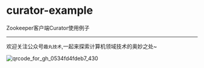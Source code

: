 # curator-example
Zookeeper客户端Curator使用例子

---

欢迎关注公众号```趣丸技术```,一起来探索计算机领域技术的奥妙之处~

![qrcode_for_gh_0534fd4fdeb7_430](https://github.com/james-java/curator-example/assets/7802080/6b2618f2-7c75-4413-a47b-8441339d30fb)
